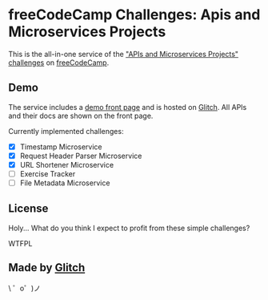 freeCodeCamp Challenges: Apis and Microservices Projects
=================

This is the all-in-one service of the ["APIs and Microservices Projects" challenges](https://learn.freecodecamp.org/apis-and-microservices/apis-and-microservices-projects) on [freeCodeCamp](freecodecamp.org).


Demo
------------

The service includes a [demo front page](https://fcc-challenge-api.glitch.me/) and is hosted on [Glitch](https://glitch.com/). All APIs and their docs are shown on the front page.

Currently implemented challenges:

- [x] Timestamp Microservice
- [x] Request Header Parser Microservice
- [x] URL Shortener Microservice
- [ ] Exercise Tracker
- [ ] File Metadata Microservice

License
-------------

Holy... What do you think I expect to profit from these simple challenges?

<a href="http://www.wtfpl.net/"><img src="http://www.wtfpl.net/wp-content/uploads/2012/12/wtfpl-badge-1.png" width="80" height="15" alt="WTFPL" /></a>

Made by [Glitch](https://glitch.com/)
-------------------

\ ゜o゜)ノ

